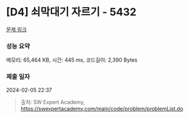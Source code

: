 # [D4] 쇠막대기 자르기 - 5432 

[문제 링크](https://swexpertacademy.com/main/code/problem/problemDetail.do?contestProbId=AWVl47b6DGMDFAXm) 

### 성능 요약

메모리: 65,464 KB, 시간: 445 ms, 코드길이: 2,390 Bytes

### 제출 일자

2024-02-05 22:37



> 출처: SW Expert Academy, https://swexpertacademy.com/main/code/problem/problemList.do